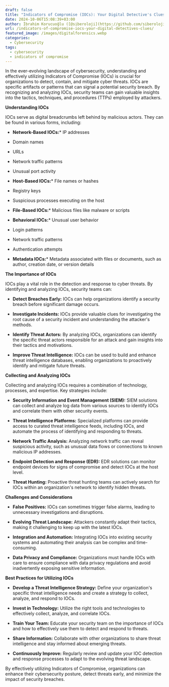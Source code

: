 ```yaml
---
draft: false
title: "Indicators of Compromise (IOCs): Your Digital Detective's Clues"
date: 2024-10-06T15:08:39+03:00
author: İbrahim Korucuoğlu ([@siberoloji](https://github.com/siberoloji))
url: /indicators-of-compromise-iocs-your-digital-detectives-clues/
featured_image: /images/digitalforensics.webp
categories:
  - Cybersecurity
tags:
  - cybersecurity
  - indicators of compromise
---
```



In the ever-evolving landscape of cybersecurity, understanding and effectively utilizing Indicators of Compromise (IOCs) is crucial for organizations to detect, contain, and mitigate cyber threats. IOCs are specific artifacts or patterns that can signal a potential security breach. By recognizing and analyzing IOCs, security teams can gain valuable insights into the tactics, techniques, and procedures (TTPs) employed by attackers.



**Understanding IOCs**



IOCs serve as digital breadcrumbs left behind by malicious actors. They can be found in various forms, including:


* **Network-Based IOCs:*** IP addresses

* Domain names

* URLs

* Network traffic patterns

* Unusual port activity



* **Host-Based IOCs:*** File names or hashes

* Registry keys

* Suspicious processes executing on the host



* **File-Based IOCs:*** Malicious files like malware or scripts



* **Behavioral IOCs:*** Unusual user behavior

* Login patterns

* Network traffic patterns

* Authentication attempts



* **Metadata IOCs:*** Metadata associated with files or documents, such as author, creation date, or version details

**The Importance of IOCs**



IOCs play a vital role in the detection and response to cyber threats. By identifying and analyzing IOCs, security teams can:


* **Detect Breaches Early:** IOCs can help organizations identify a security breach before significant damage occurs.

* **Investigate Incidents:** IOCs provide valuable clues for investigating the root cause of a security incident and understanding the attacker's methods.

* **Identify Threat Actors:** By analyzing IOCs, organizations can identify the specific threat actors responsible for an attack and gain insights into their tactics and motivations.

* **Improve Threat Intelligence:** IOCs can be used to build and enhance threat intelligence databases, enabling organizations to proactively identify and mitigate future threats.




**Collecting and Analyzing IOCs**



Collecting and analyzing IOCs requires a combination of technology, processes, and expertise. Key strategies include:


* **Security Information and Event Management (SIEM):** SIEM solutions can collect and analyze log data from various sources to identify IOCs and correlate them with other security events.

* **Threat Intelligence Platforms:** Specialized platforms can provide access to curated threat intelligence feeds, including IOCs, and automate the process of identifying and responding to threats.

* **Network Traffic Analysis:** Analyzing network traffic can reveal suspicious activity, such as unusual data flows or connections to known malicious IP addresses.

* **Endpoint Detection and Response (EDR):** EDR solutions can monitor endpoint devices for signs of compromise and detect IOCs at the host level.

* **Threat Hunting:** Proactive threat hunting teams can actively search for IOCs within an organization's network to identify hidden threats.




**Challenges and Considerations**


* **False Positives:** IOCs can sometimes trigger false alarms, leading to unnecessary investigations and disruptions.

* **Evolving Threat Landscape:** Attackers constantly adapt their tactics, making it challenging to keep up with the latest IOCs.

* **Integration and Automation:** Integrating IOCs into existing security systems and automating their analysis can be complex and time-consuming.

* **Data Privacy and Compliance:** Organizations must handle IOCs with care to ensure compliance with data privacy regulations and avoid inadvertently exposing sensitive information.




**Best Practices for Utilizing IOCs**


* **Develop a Threat Intelligence Strategy:** Define your organization's specific threat intelligence needs and create a strategy to collect, analyze, and respond to IOCs.

* **Invest in Technology:** Utilize the right tools and technologies to effectively collect, analyze, and correlate IOCs.

* **Train Your Team:** Educate your security team on the importance of IOCs and how to effectively use them to detect and respond to threats.

* **Share Information:** Collaborate with other organizations to share threat intelligence and stay informed about emerging threats.

* **Continuously Improve:** Regularly review and update your IOC detection and response processes to adapt to the evolving threat landscape.




By effectively utilizing Indicators of Compromise, organizations can enhance their cybersecurity posture, detect threats early, and minimize the impact of security breaches.
